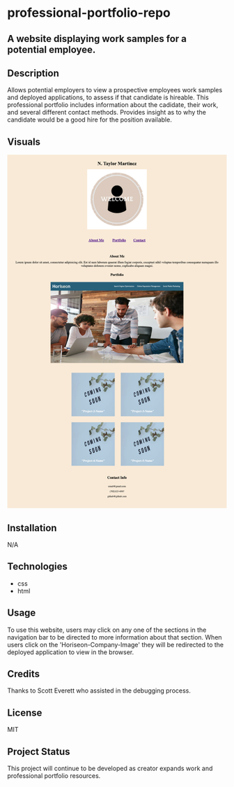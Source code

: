 # professional-portfolio-repo

## A website displaying work samples for a potential employee.

## Description
Allows potential employers to view a prospective employees work samples and deployed applications, to assess if that candidate is hireable. This professional portfolio includes information about the cadidate, their work, and several different contact methods. Provides insight as to why the candidate would be a good hire for the position available.

## Visuals
<img src="./assets/images/professional-portfolio-website.png" alt= "profession-portfolio-website" />

## Installation
N/A

## Technologies
* css
* html

## Usage
To use this website, users may click on any one of the sections in the navigation bar to be directed to more information about that section. When users click on the 'Horiseon-Company-Image' they will be redirected to the deployed application to view in the browser. 

## Credits
Thanks to Scott Everett who assisted in the debugging process.

## License
MIT

## Project Status
This project will continue to be developed as creator expands work and professional portfolio resources.